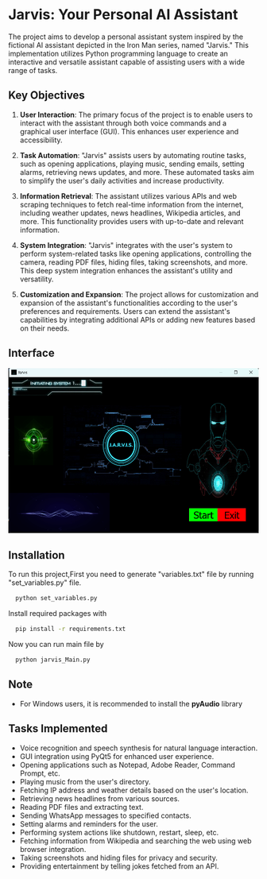 
# Jarvis: Your Personal AI Assistant

  The project aims to develop a personal assistant system inspired by the fictional AI assistant depicted in the Iron Man series, named "Jarvis." This implementation utilizes Python programming language to create an interactive and versatile assistant capable of assisting users with a wide range of tasks.




## Key Objectives

1. **User Interaction**: The primary focus of the project is to enable users to interact with the assistant through both voice commands and a graphical user interface (GUI). This enhances user experience and accessibility.

2. **Task Automation**: "Jarvis" assists users by automating routine tasks, such as opening applications, playing music, sending emails, setting alarms, retrieving news updates, and more. These automated tasks aim to simplify the user's daily activities and increase productivity.

3. **Information Retrieval**: The assistant utilizes various APIs and web scraping techniques to fetch real-time information from the internet, including weather updates, news headlines, Wikipedia articles, and more. This functionality provides users with up-to-date and relevant information.

4. **System Integration**: "Jarvis" integrates with the user's system to perform system-related tasks like opening applications, controlling the camera, reading PDF files, hiding files, taking screenshots, and more. This deep system integration enhances the assistant's utility and versatility.

5. **Customization and Expansion**: The project allows for customization and expansion of the assistant's functionalities according to the user's preferences and requirements. Users can extend the assistant's capabilities by integrating additional APIs or adding new features based on their needs.

## Interface

![Alt text](https://github.com/VinayManda2/Jarvis/blob/main/images/demo.png)

## Installation

To run this project,First you need to generate "variables.txt" file by running "set_variables.py" file.

```bash
  python set_variables.py
```

Install required packages with 

```bash
  pip install -r requirements.txt
```
Now you can run main file by 

```bash
  python jarvis_Main.py
```




    
## Note

- For Windows users, it is recommended to install the **pyAudio** library



## Tasks Implemented

- Voice recognition and speech synthesis for natural language interaction.
- GUI integration using PyQt5 for enhanced user experience.
- Opening applications such as Notepad, Adobe Reader, Command Prompt, etc.
- Playing music from the user's directory.
- Fetching IP address and weather details based on the user's location.
- Retrieving news headlines from various sources.
- Reading PDF files and extracting text.
- Sending WhatsApp messages to specified contacts.
- Setting alarms and reminders for the user.
- Performing system actions like shutdown, restart, sleep, etc.
- Fetching information from Wikipedia and searching the web using web browser integration.
- Taking screenshots and hiding files for privacy and security.
- Providing entertainment by telling jokes fetched from an API.
